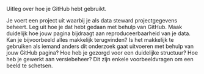 Uitleg over hoe je GitHub hebt gebruikt.

Je voert een project uit waarbij je als data steward projectgegevens beheert. Leg uit hoe je dat hebt gedaan met behulp van GitHub. Maak duidelijk hoe jouw pagina bijdraagt aan reproduceerbaarheid van je data. Kan je bijvoorbeeld alles makkelijk terugvinden? Is het makkelijk te gebruiken als iemand anders dit onderzoek gaat uitvoeren met behulp van jouw GitHub pagina? Hoe heb je gezorgd voor een duidelijke structuur? Hoe heb je gewerkt aan versiebeheer? Dit zijn enkele voorbeeldvragen om een beeld te schetsen. 